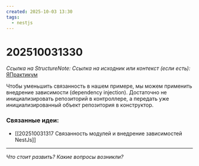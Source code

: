 ```yaml
---
created: 2025-10-03 13:30
tags:
  - nestjs
---
```

# 202510031330
*Ссылка на StructureNote:*
*Ссылка на исходник или контекст (если есть):* [ЯПрактикум](https://practicum.yandex.ru/trainer/backend-nodejs/lesson/8ab54f1a-884d-49fd-9ddd-61c4c96b35a7/)

Чтобы уменьшить связанность в нашем примере, мы можем применить внедрение зависимости (dependency injection). Достаточно не инициализировать репозиторий в контроллере, а передать уже инициализированный объект репозитория в конструктор.


### Связанные идеи:
* [[202510031317 Связанность модулей и внедрение зависимостей NestJs]]
---

*Что стоит развить? Какие вопросы возникли?*